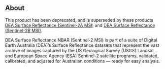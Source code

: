 ## About

This product has been deprecated, and is superseded by these products [DEA Surface Reflectance (Sentinel-2A MSI)](https://cmi.ga.gov.au/data-products/dea/683/dea-surface-reflectance-sentinel-2a-msi) and [DEA Surface Reflectance (Sentinel-2B MSI)](https://cmi.ga.gov.au/data-products/dea/825/dea-surface-reflectance-sentinel-2b-msi).

DEA Surface Reflectance NBAR (Sentinel-2 MSI) is part of a suite of Digital Earth Australia (DEA)’s Surface Reflectance datasets that represent the vast archive of images captured by the US Geological Survey (USGS) Landsat and European Space Agency (ESA) Sentinel-2 satellite programs, validated, calibrated, and adjusted for Australian conditions — ready for easy analysis.

